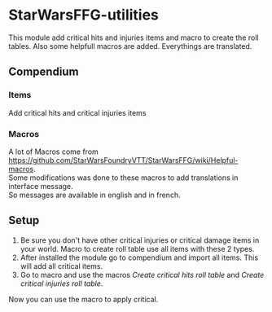 # StarWarsFFG-utilities

This module add critical hits and injuries items and macro to create the roll tables.
Also some helpfull macros are added.
Everythings are translated.

## Compendium

### Items
Add critical hits and critical injuries items

### Macros
A lot of Macros come from https://github.com/StarWarsFoundryVTT/StarWarsFFG/wiki/Helpful-macros.  
Some modifications was done to these macros to add translations in interface message.  
So messages are available in english and in french.

## Setup
1. Be sure you don't have other critical injuries or critical damage items in your world. Macro to create roll table use all items with these 2 types.
1. After installed the module go to compendium and import all items. This will add all critical items.
1. Go to macro and use the macros _Create critical hits roll table_ and _Create critical injuries roll table_.

Now you can use the macro to apply critical.

